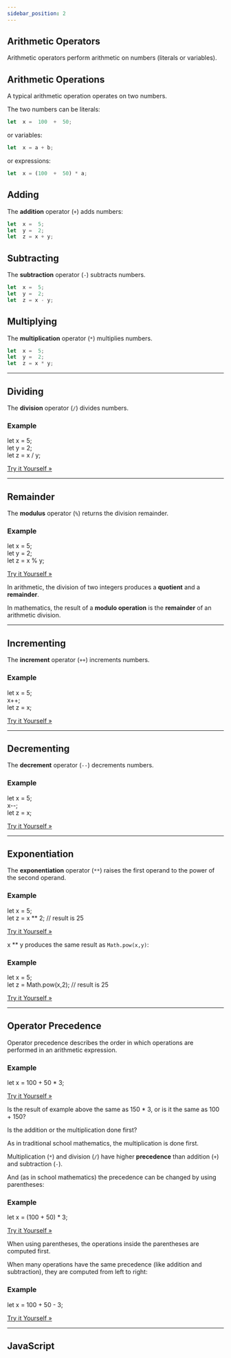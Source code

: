 ```yaml
---
sidebar_position: 2
---
```

## Arithmetic Operators

Arithmetic operators perform arithmetic on numbers (literals or variables).

## Arithmetic Operations

A typical arithmetic operation operates on two numbers.

The two numbers can be literals:

```js
let  x =  100  +  50;
```
or variables:

```js
let  x = a + b;
```

or expressions:

```js
let  x = (100  +  50) * a;
```

## Adding

The  **addition**  operator (`+`) adds numbers:

```js
let  x =  5;  
let  y =  2;  
let  z = x + y;
```

## Subtracting

The  **subtraction**  operator (`-`) subtracts numbers.

```js
let  x =  5;  
let  y =  2;  
let  z = x - y;
```

## Multiplying

The  **multiplication**  operator (`*`) multiplies numbers.

```js
let  x =  5;  
let  y =  2;  
let  z = x * y;
```

----------

## Dividing

The  **division**  operator (`/`) divides numbers.

### Example

let  x =  5;  
let  y =  2;  
let  z = x / y;

[Try it Yourself »](https://www.w3schools.com/js/tryit.asp?filename=tryjs_oper_div)

----------

## Remainder

The  **modulus**  operator (`%`) returns the division remainder.

### Example

let  x =  5;  
let  y =  2;  
let  z = x % y;

[Try it Yourself »](https://www.w3schools.com/js/tryit.asp?filename=tryjs_oper_mod)

In arithmetic, the division of two integers produces a  **quotient**  and a  **remainder**.

In mathematics, the result of a  **modulo operation**  is the  **remainder**  of an arithmetic division.

----------

## Incrementing

The  **increment**  operator (`++`) increments numbers.

### Example

let  x =  5;  
x++;  
let  z = x;

[Try it Yourself »](https://www.w3schools.com/js/tryit.asp?filename=tryjs_oper_increment)

----------

## Decrementing

The  **decrement**  operator (`--`) decrements numbers.

### Example

let  x =  5;  
x--;  
let  z = x;

[Try it Yourself »](https://www.w3schools.com/js/tryit.asp?filename=tryjs_oper_decrement)

----------

## Exponentiation

The  **exponentiation**  operator (`**`) raises the first operand to the power of the second operand.

### Example

let  x =  5;  
let  z =  x **  2; // result is 25

[Try it Yourself »](https://www.w3schools.com/js/tryit.asp?filename=tryjs_arithmetric_exponent1)

x ** y produces the same result as  `Math.pow(x,y)`:

### Example

let  x =  5;  
let  z =  Math.pow(x,2); // result is 25

[Try it Yourself »](https://www.w3schools.com/js/tryit.asp?filename=tryjs_arithmetric_exponent2)

----------

## Operator Precedence

Operator precedence describes the order in which operations are performed in an arithmetic expression.

### Example

let  x =  100  +  50  *  3;

[Try it Yourself »](https://www.w3schools.com/js/tryit.asp?filename=tryjs_arithmetic_precedence1)

Is the result of example above the same as 150 * 3, or is it the same as 100 + 150?

Is the addition or the multiplication done first?

As in traditional school mathematics, the multiplication is done first.

Multiplication (`*`) and division (`/`) have higher  **precedence**  than addition (`+`) and subtraction (`-`).

And (as in school mathematics) the precedence can be changed by using parentheses:

### Example

let  x = (100  +  50) *  3;

[Try it Yourself »](https://www.w3schools.com/js/tryit.asp?filename=tryjs_arithmetic_precedence2)

When using parentheses, the operations inside the parentheses are computed first.

When many operations have the same precedence (like addition and subtraction), they are computed from left to right:

### Example

let  x =  100  +  50  -  3;

[Try it Yourself »](https://www.w3schools.com/js/tryit.asp?filename=tryjs_arithmetic_precedence3)

----------

## JavaScript



